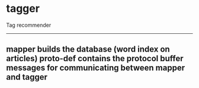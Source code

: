 tagger
======

Tag recommender

---
mapper builds the database (word index on articles)
proto-def contains the protocol buffer messages for communicating between mapper and tagger
---